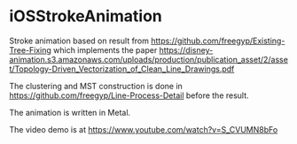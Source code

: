 # iOSStrokeAnimation
Stroke animation based on result from https://github.com/freegyp/Existing-Tree-Fixing which implements the paper https://disney-animation.s3.amazonaws.com/uploads/production/publication_asset/2/asset/Topology-Driven_Vectorization_of_Clean_Line_Drawings.pdf

The clustering and MST construction is done in https://github.com/freegyp/Line-Process-Detail before the result.

The animation is written in Metal.

The video demo is at https://www.youtube.com/watch?v=S_CVUMN8bFo
